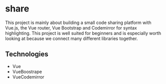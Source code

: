 # share

This project is mainly about building a small code sharing platform with Vue.js, the Vue router, Vue Bootstrap and Codemirror for syntax highlighting. This project is well suited for beginners and is especially worth looking at because we connect many different libraries together.

## Technologies

- Vue
- VueBoostrape
- VueCodemirror
